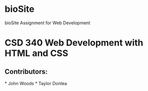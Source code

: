 # bioSite
bioSite Assignment for Web Development
<h1>CSD 340 Web Development with HTML and CSS</h1>
<h2>Contributors:</h2>
* John Woods
* Taylor Donlea
